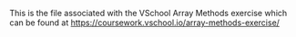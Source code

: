 This is the file associated with the VSchool Array Methods exercise which can be found at https://coursework.vschool.io/array-methods-exercise/